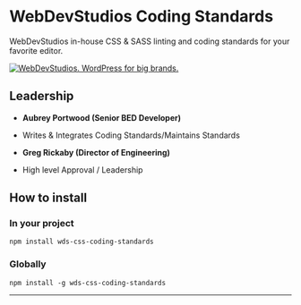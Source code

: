 # WebDevStudios Coding Standards

WebDevStudios in-house CSS & SASS linting and coding standards for your favorite editor.

<a href="https://webdevstudios.com/contact/"><img src="https://webdevstudios.com/wp-content/uploads/2018/04/wds-github-banner.png" alt="WebDevStudios. WordPress for big brands."></a>

## Leadership

- __Aubrey Portwood (Senior BED Developer)__
+ Writes & Integrates Coding Standards/Maintains Standards
- __Greg Rickaby (Director of Engineering)__
+ High level Approval / Leadership

## How to install

### In your project

`npm install wds-css-coding-standards`

### Globally

``npm install -g wds-css-coding-standards``

___________________
